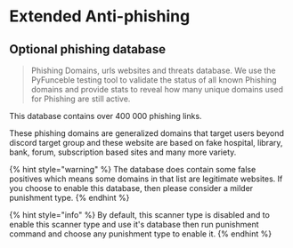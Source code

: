 # Extended Anti-phishing

## Optional phishing database

> Phishing Domains, urls websites and threats database. We use the PyFunceble testing tool to validate the status of all known Phishing domains and provide stats to reveal how many unique domains used for Phishing are still active.

This database contains over 400 000 phishing links.

These phishing domains are generalized domains that target users beyond discord target group and these website are based on fake hospital, library, bank, forum, subscription based sites and many more variety.&#x20;

{% hint style="warning" %}
The database does contain some false positives which means some domains in that list are legitimate websites. If you choose to enable this database, then please consider a milder punishment type.
{% endhint %}

{% hint style="info" %}
By default, this scanner type is disabled and to enable this scanner type and use it's database then run punishment command and choose any punishment type to enable it.
{% endhint %}
